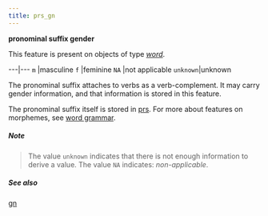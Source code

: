```yaml
---
title: prs_gn
---
```


**pronominal suffix gender**

This feature is present on objects of type [*word*](otype).

---|---
`m`      |masculine
`f`      |feminine
`NA`     |not applicable
`unknown`|unknown

The pronominal suffix attaches to verbs as a verb-complement.
It may carry gender information, and that information is stored in this feature.

The pronominal suffix itself is stored in [prs](prs).
For more about features on morphemes, see [word grammar](../../../wordgrammar).

##### Note
> The value `unknown` indicates that there is not enough information to derive a value.
The value `NA` indicates: *non-applicable*.

##### See also

[gn](gn)
